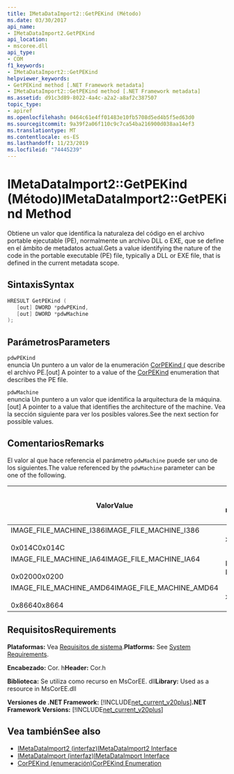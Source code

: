 ```yaml
---
title: IMetaDataImport2::GetPEKind (Método)
ms.date: 03/30/2017
api_name:
- IMetaDataImport2.GetPEKind
api_location:
- mscoree.dll
api_type:
- COM
f1_keywords:
- IMetaDataImport2::GetPEKind
helpviewer_keywords:
- GetPEKind method [.NET Framework metadata]
- IMetaDataImport2::GetPEKind method [.NET Framework metadata]
ms.assetid: d91c3d89-8022-4a4c-a2a2-a8af2c387507
topic_type:
- apiref
ms.openlocfilehash: 0464c61e4ff01483e10fb5708d5ed4b5f5ed63d0
ms.sourcegitcommit: 9a39f2a06f110c9c7ca54ba216900d038aa14ef3
ms.translationtype: MT
ms.contentlocale: es-ES
ms.lasthandoff: 11/23/2019
ms.locfileid: "74445239"
---
```

# <a name="imetadataimport2getpekind-method"></a><span data-ttu-id="04394-102">IMetaDataImport2::GetPEKind (Método)</span><span class="sxs-lookup"><span data-stu-id="04394-102">IMetaDataImport2::GetPEKind Method</span></span>
<span data-ttu-id="04394-103">Obtiene un valor que identifica la naturaleza del código en el archivo portable ejecutable (PE), normalmente un archivo DLL o EXE, que se define en el ámbito de metadatos actual.</span><span class="sxs-lookup"><span data-stu-id="04394-103">Gets a value identifying the nature of the code in the portable executable (PE) file, typically a DLL or EXE file, that is defined in the current metadata scope.</span></span>  
  
## <a name="syntax"></a><span data-ttu-id="04394-104">Sintaxis</span><span class="sxs-lookup"><span data-stu-id="04394-104">Syntax</span></span>  
  
```cpp  
HRESULT GetPEKind (  
   [out] DWORD *pdwPEKind,  
   [out] DWORD *pdwMachine  
);  
```  
  
## <a name="parameters"></a><span data-ttu-id="04394-105">Parámetros</span><span class="sxs-lookup"><span data-stu-id="04394-105">Parameters</span></span>  
 `pdwPEKind`  
 <span data-ttu-id="04394-106">enuncia Un puntero a un valor de la enumeración [CorPEKind (](../../../../docs/framework/unmanaged-api/metadata/corpekind-enumeration.md) que describe el archivo PE.</span><span class="sxs-lookup"><span data-stu-id="04394-106">[out] A pointer to a value of the [CorPEKind](../../../../docs/framework/unmanaged-api/metadata/corpekind-enumeration.md) enumeration that describes the PE file.</span></span>  
  
 `pdwMachine`  
 <span data-ttu-id="04394-107">enuncia Un puntero a un valor que identifica la arquitectura de la máquina.</span><span class="sxs-lookup"><span data-stu-id="04394-107">[out] A pointer to a value that identifies the architecture of the machine.</span></span> <span data-ttu-id="04394-108">Vea la sección siguiente para ver los posibles valores.</span><span class="sxs-lookup"><span data-stu-id="04394-108">See the next section for possible values.</span></span>  
  
## <a name="remarks"></a><span data-ttu-id="04394-109">Comentarios</span><span class="sxs-lookup"><span data-stu-id="04394-109">Remarks</span></span>  
 <span data-ttu-id="04394-110">El valor al que hace referencia el parámetro `pdwMachine` puede ser uno de los siguientes.</span><span class="sxs-lookup"><span data-stu-id="04394-110">The value referenced by the `pdwMachine` parameter can be one of the following.</span></span>  
  
|<span data-ttu-id="04394-111">Valor</span><span class="sxs-lookup"><span data-stu-id="04394-111">Value</span></span>|<span data-ttu-id="04394-112">Arquitectura de la máquina</span><span class="sxs-lookup"><span data-stu-id="04394-112">Machine architecture</span></span>|  
|-----------|--------------------------|  
|<span data-ttu-id="04394-113">IMAGE_FILE_MACHINE_I386</span><span class="sxs-lookup"><span data-stu-id="04394-113">IMAGE_FILE_MACHINE_I386</span></span><br /><br /> <span data-ttu-id="04394-114">0x014C</span><span class="sxs-lookup"><span data-stu-id="04394-114">0x014C</span></span>|<span data-ttu-id="04394-115">x86</span><span class="sxs-lookup"><span data-stu-id="04394-115">x86</span></span>|  
|<span data-ttu-id="04394-116">IMAGE_FILE_MACHINE_IA64</span><span class="sxs-lookup"><span data-stu-id="04394-116">IMAGE_FILE_MACHINE_IA64</span></span><br /><br /> <span data-ttu-id="04394-117">0x0200</span><span class="sxs-lookup"><span data-stu-id="04394-117">0x0200</span></span>|<span data-ttu-id="04394-118">IPF de Intel</span><span class="sxs-lookup"><span data-stu-id="04394-118">Intel IPF</span></span>|  
|<span data-ttu-id="04394-119">IMAGE_FILE_MACHINE_AMD64</span><span class="sxs-lookup"><span data-stu-id="04394-119">IMAGE_FILE_MACHINE_AMD64</span></span><br /><br /> <span data-ttu-id="04394-120">0x8664</span><span class="sxs-lookup"><span data-stu-id="04394-120">0x8664</span></span>|<span data-ttu-id="04394-121">x64</span><span class="sxs-lookup"><span data-stu-id="04394-121">x64</span></span>|  
  
## <a name="requirements"></a><span data-ttu-id="04394-122">Requisitos</span><span class="sxs-lookup"><span data-stu-id="04394-122">Requirements</span></span>  
 <span data-ttu-id="04394-123">**Plataformas:** Vea [Requisitos de sistema](../../../../docs/framework/get-started/system-requirements.md).</span><span class="sxs-lookup"><span data-stu-id="04394-123">**Platforms:** See [System Requirements](../../../../docs/framework/get-started/system-requirements.md).</span></span>  
  
 <span data-ttu-id="04394-124">**Encabezado:** Cor. h</span><span class="sxs-lookup"><span data-stu-id="04394-124">**Header:** Cor.h</span></span>  
  
 <span data-ttu-id="04394-125">**Biblioteca:** Se utiliza como recurso en MsCorEE. dll</span><span class="sxs-lookup"><span data-stu-id="04394-125">**Library:** Used as a resource in MsCorEE.dll</span></span>  
  
 <span data-ttu-id="04394-126">**Versiones de .NET Framework:** [!INCLUDE[net_current_v20plus](../../../../includes/net-current-v20plus-md.md)]</span><span class="sxs-lookup"><span data-stu-id="04394-126">**.NET Framework Versions:** [!INCLUDE[net_current_v20plus](../../../../includes/net-current-v20plus-md.md)]</span></span>  
  
## <a name="see-also"></a><span data-ttu-id="04394-127">Vea también</span><span class="sxs-lookup"><span data-stu-id="04394-127">See also</span></span>

- [<span data-ttu-id="04394-128">IMetaDataImport2 (interfaz)</span><span class="sxs-lookup"><span data-stu-id="04394-128">IMetaDataImport2 Interface</span></span>](../../../../docs/framework/unmanaged-api/metadata/imetadataimport2-interface.md)
- [<span data-ttu-id="04394-129">IMetaDataImport (interfaz)</span><span class="sxs-lookup"><span data-stu-id="04394-129">IMetaDataImport Interface</span></span>](../../../../docs/framework/unmanaged-api/metadata/imetadataimport-interface.md)
- [<span data-ttu-id="04394-130">CorPEKind (enumeración)</span><span class="sxs-lookup"><span data-stu-id="04394-130">CorPEKind Enumeration</span></span>](../../../../docs/framework/unmanaged-api/metadata/corpekind-enumeration.md)
